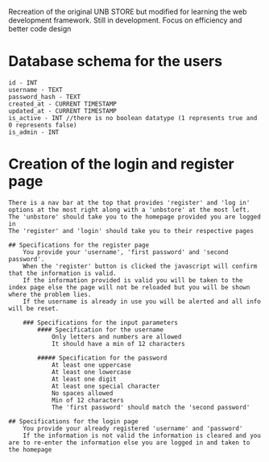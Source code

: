 Recreation of the original UNB STORE but modified for learning the web development framework.
Still in development. Focus on efficiency and better code design

# Database schema for the users
    id - INT
    username - TEXT
    password_hash - TEXT
    created_at - CURRENT TIMESTAMP
    updated_at - CURRENT TIMESTAMP
    is_active - INT //there is no boolean datatype (1 represents true and 0 represents false)
    is_admin - INT

# Creation of the login and register page
    There is a nav bar at the top that provides 'register' and 'log in' options at the most right along with a 'unbstore' at the most left.
    The 'unbstore' should take you to the homepage provided you are logged in
    The 'register' and 'login' should take you to their respective pages

    ## Specifications for the register page
        You provide your 'username', 'first password' and 'second password'.
        When the 'register' button is clicked the javascript will confirm that the information is valid.
        If the information provided is valid you will be taken to the index page else the page will not be reloaded but you will be shown where the problem lies.
        If the username is already in use you will be alerted and all info will be reset.

        ### Specifications for the input parameters
            #### Specification for the username
                Only letters and numbers are allowed
                It should have a min of 12 characters
            
            ##### Specification for the password
                At least one uppercase
                At least one lowercase
                At least one digit
                At least one special character
                No spaces allowed
                Min of 12 characters
                The 'first password' should match the 'second password'

    ## Specifications for the login page
        You provide your already registered 'username' and 'password'
        If the information is not valid the information is cleared and you are to re-enter the information else you are logged in and taken to the homepage
